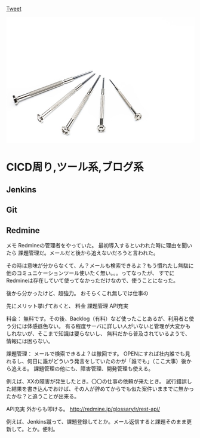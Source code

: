 <a href="https://twitter.com/share?ref_src=twsrc%5Etfw" class="twitter-share-button" data-show-count="false">Tweet</a><script async src="https://platform.twitter.com/widgets.js" charset="utf-8"></script>

![tools Logo](images/tools.jpg)


# CICD周り,ツール系,ブログ系

## Jenkins

## Git

## Redmine
メモ
Redmineの管理者をやっていた。
最初導入するといわれた時に理由を聞いたら
課題管理だ。メールだと後から追えないだろうと言われた。

その時は意味が分からなくて、ん？メールも検索できるよ？もう慣れたし無駄に他のコミュニケーションツール使いたく無い。。。ってなったが、
すでにRedmineは存在していて使ってなかっただけなので、使うことになった。

後から分かったけど、超強力。
おそらくこれ無しでは仕事の


先にメリット挙げておくと、
料金
課題管理
API充実



料金：
無料です。その後、Backlog（有料）など使ったことあるが、利用者と使う分には体感遜色ない。
有る程度サーバに詳しい人がいないと管理が大変かもしれないが、そこまで知識は要らないし、
無料だから普及されているようで、情報には困らない。


課題管理：
メールで検索できるよ？は撤回です。
OPENにすれば社内誰でも見れるし、何日に誰がどういう発言をしていたのかが「誰でも」（ここ大事）後から追える。
課題管理の他にも、障害管理、開発管理も使える。

例えば、XXの障害が発生したとき。〇〇の仕事の依頼が来たとき。
試行錯誤した結果を書き込んでおけば、その人が辞めてからでも似た案件いままでに無かったかな？と追うことが出来る。


API充実
外からも叩ける。
http://redmine.jp/glossary/r/rest-api/


例えば、Jenkins蹴って、課題登録してとか。メール返信すると課題そのまま更新して。とか。便利。

